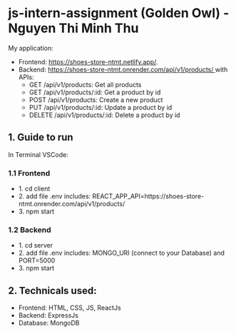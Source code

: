 ﻿# js-intern-assignment (Golden Owl) - Nguyen Thi Minh Thu
 
<p>My application:
<ul>
    <li>Frontend: <a href="https://shoes-store-ntmt.netlify.app/" alt="link demo frontend">https://shoes-store-ntmt.netlify.app/</a>.</li>
    <li>Backend: 
        <a href="https://shoes-store-ntmt.onrender.com" alt="link demo API">https://shoes-store-ntmt.onrender.com/api/v1/products/ </a> with APIs: 
        <ul>
            <li>GET /api/v1/products: Get all products</li>
            <li>GET /api/v1/products/:id: Get a product by id</li>
            <li>POST /api/v1/products: Create a new product</li>
            <li>PUT /api/v1/products/:id: Update a product by id</li>
            <li>DELETE /api/v1/products/:id: Delete a product by id</li>
        </ul>
    </li>
</ul>

## 1. Guide to run

In Terminal VSCode:

### 1.1 Frontend

<ul>
    <li>1. cd client</li>
    <li>2. add file .env includes: REACT_APP_API=https://shoes-store-ntmt.onrender.com/api/v1/products/
    <li>3. npm start</li>
</ul>

### 1.2 Backend

<ul>
    <li>1. cd server</li>
    <li>2. add file .env includes: MONGO_URI (connect to your Database) and PORT=5000</li>
    <li>3. npm start</li>
</ul>

## 2. Technicals used:

<ul>
    <li>Frontend: HTML, CSS, JS, ReactJs</li>
    <li>Backend: ExpressJs</li>
    <li>Database: MongoDB</li>
</ul>
